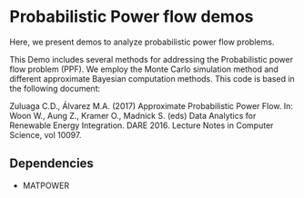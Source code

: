 # Probabilistic Power flow demos
Here, we present demos to analyze probabilistic power flow problems.

This Demo includes several methods for addressing the Probabilistic power flow
problem (PPF). We employ the Monte Carlo simulation method and different 
approximate Bayesian computation methods. This code is based in the following 
document:

Zuluaga C.D., Álvarez M.A. (2017) Approximate Probabilistic Power Flow. 
In: Woon W., Aung Z., Kramer O., Madnick S. (eds) Data Analytics for 
Renewable Energy Integration. DARE 2016. Lecture Notes in Computer 
Science, vol 10097. 

Dependencies
------------

* MATPOWER
